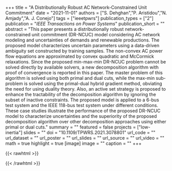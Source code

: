 +++
title = "A Distributionally Robust AC Network-Constrained Unit Commitment"
date = "2021-11-01"
authors = ["S. Dehghan","P. Aristidou","N. Amjady","A. J. Conejo"]
tags = ["ieeetpwrs"]
publication_types = ["2"]
publication = "_IEEE Transactions on Power Systems_"
publication_short = ""
abstract = "This paper presents a distributionally robust network-constrained unit commitment (DR-NCUC) model considering AC network modeling and uncertainties of demands and renewable productions. The proposed model characterizes uncertain parameters using a data-driven ambiguity set constructed by training samples. The non-convex AC power flow equations are approximated by convex quadratic and McCormick relaxations. Since the proposed min-max-min DR-NCUC problem cannot be solved directly by available solvers, a new decomposition algorithm with proof of convergence is reported in this paper. The master problem of this algorithm is solved using both primal and dual cuts, while the max-min sub-problem is solved using the primal-dual hybrid gradient method, obviating the need for using duality theory. Also, an active set strategy is proposed to enhance the tractability of the decomposition algorithm by ignoring the subset of inactive constraints. The proposed model is applied to a 6-bus test system and the IEEE 118-bus test system under different conditions. These case studies illustrate the performance of the proposed DR-NCUC model to characterize uncertainties and the superiority of the proposed decomposition algorithm over other decomposition approaches using either primal or dual cuts."
summary = ""
featured = false
projects = ["low-inertia"]
slides = ""
doi = "10.1109/TPWRS.2021.3078801"
url_code = ""
url_dataset = ""
url_poster = ""
url_slides = ""
url_source = ""
url_video = ""
math = true
highlight = true
[image]
image = ""
caption = ""
+++

{{< rawhtml >}}
<div data-badge-details="right" data-badge-type="medium-donut" data-doi="10.1109/TPWRS.2021.3078801" data-hide-no-mentions="true" class="altmetric-embed"></div>
{{< /rawhtml >}}

